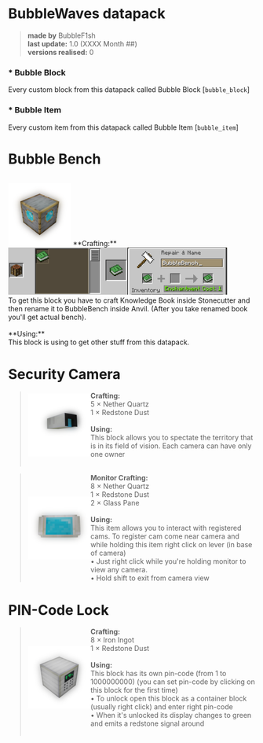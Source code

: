 # BubbleWaves datapack
> **made by** BubbleF1sh\
> **last update:** 1.0 (XXXX Month ##)\
> **versions realised:** 0

### * Bubble Block
Every custom block from this datapack called Bubble Block [`bubble_block`]
### * Bubble Item
Every custom item from this datapack called Bubble Item [`bubble_item`]


# Bubble Bench
> <span style="display: flex; flex-direction: row; align-items: flex-start">
  <img src="docs/bubble_bench.png"/>
  <span>
    **Crafting:**<br/><img src="docs/bubble_bench_recipe.png" height="96px"/><img src="docs/bubble_bench_recipe_2.png" height="96px"/><br/>To get this block you have to craft Knowledge Book inside Stonecutter and then rename it to BubbleBench inside Anvil. (After you take renamed book you'll get actual bench).<br/><br/>**Using:**<br/>This block is using to get other stuff from this datapack.
  </span>
</span>

# Security Camera
> <span style="display: flex; flex-direction: row; align-items: center"><img src="docs/security_camera.png"/><span>**Crafting:**<br/>5 × Nether Quartz<br/>1 × Redstone Dust<br/><br/>**Using:**<br/>This block allows you to spectate the territory that is in its field of vision. Each camera can have only one owner</span></span><br/>

><span style="display: flex; flex-direction: row; align-items: center"><img src="docs/camera_monitor.png"/><span>**Monitor Crafting:**<br/>8 × Nether Quartz<br/>1 × Redstone Dust<br/>2 × Glass Pane<br/><br/>**Using:**<br/>This item allows you to interact with registered cams. To register cam come near camera and while holding this item right click on lever (in base of camera)<br/>• Just right click while you're holding monitor to view any camera.<br/>• Hold shift to exit from camera view</span></span>

# PIN-Code Lock
> <span style="display: flex; flex-direction: row; align-items: center"><img src="docs/pincode_lock.png"/><span>**Crafting:**<br/>8 × Iron Ingot<br/>1 × Redstone Dust<br/><br/>**Using:**<br/>This block has its own pin-code (from 1 to 1000000000) (you can set pin-code by clicking on this block for the first time)<br/>• To unlock open this block as a container block (usually right click) and enter right pin-code<br/>• When it's unlocked its display changes to green and emits a redstone signal around</span></span><br/>

